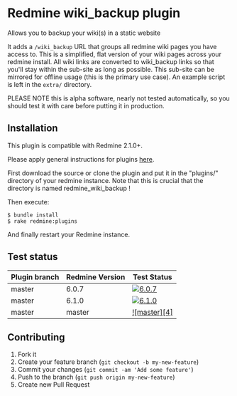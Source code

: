 Redmine wiki_backup plugin
======================

Allows you to backup your wiki(s) in a static website

It adds a `/wiki_backup` URL that groups all redmine wiki pages you have access to. This is a simplified, flat version of your wiki
pages across your redmine install. All wiki links are converted to wiki_backup links so that you'll stay within the sub-site as long
as possible. This sub-site can be mirrored for offline usage (this is the primary use case). An example script is left in the
`extra/` directory.

PLEASE NOTE this is alpha software, nearly not tested automatically, so you should test it with care before putting it in production.

Installation
------------

This plugin is compatible with Redmine 2.1.0+.

Please apply general instructions for plugins [here](http://www.redmine.org/wiki/redmine/Plugins).

First download the source or clone the plugin and put it in the "plugins/" directory of your redmine instance. Note that this is crucial that the directory is named redmine_wiki_backup !

Then execute:

    $ bundle install
    $ rake redmine:plugins

And finally restart your Redmine instance.

Test status
-----------

|Plugin branch| Redmine Version | Test Status       |
|-------------|-----------------|-------------------|
|master       | 6.0.7           | [![6.0.7][1]][5]  |
|master       | 6.1.0           | [![6.1.0][2]][5]  |
|master       | master          | [![master][4]][5] |

[1]: https://github.com/jbbarth/redmine_wiki_backup/actions/workflows/6_0_7.yml/badge.svg
[2]: https://github.com/jbbarth/redmine_wiki_backup/actions/workflows/6_1_0.yml/badge.svg
[3]: https://github.com/jbbarth/redmine_wiki_backup/actions/workflows/master.yml/badge.svg
[5]: https://github.com/jbbarth/redmine_wiki_backup/actions

Contributing
------------

1. Fork it
2. Create your feature branch (`git checkout -b my-new-feature`)
3. Commit your changes (`git commit -am 'Add some feature'`)
4. Push to the branch (`git push origin my-new-feature`)
5. Create new Pull Request
